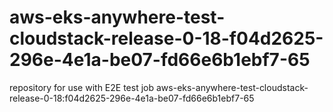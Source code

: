 # aws-eks-anywhere-test-cloudstack-release-0-18-f04d2625-296e-4e1a-be07-fd66e6b1ebf7-65
repository for use with E2E test job aws-eks-anywhere-test-cloudstack-release-0-18:f04d2625-296e-4e1a-be07-fd66e6b1ebf7-65
